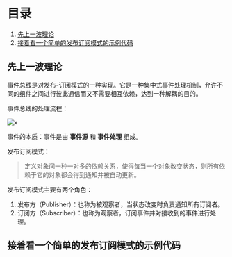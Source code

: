 # 目录

1. [先上一波理论](#先上一波理论)
2. [接着看一个简单的发布订阅模式的示例代码](#接着看一个简单的发布订阅模式的示例代码)

## 先上一波理论

事件总线是对发布-订阅模式的一种实现。它是一种集中式事件处理机制，允许不同的组件之间进行彼此通信而又不需要相互依赖，达到一种解耦的目的。

事件总线的处理流程：

![x](../Resource/EventBus1.jpg)

事件的本质：事件是由 **事件源** 和 **事件处理** 组成。

发布订阅模式：

>定义对象间一种一对多的依赖关系，使得每当一个对象改变状态，则所有依赖于它的对象都会得到通知并被自动更新。

发布订阅模式主要有两个角色：

1. 发布方（Publisher）：也称为被观察者，当状态改变时负责通知所有订阅者。
2. 订阅方（Subscriber）：也称为观察者，订阅事件并对接收到的事件进行处理。

## 接着看一个简单的发布订阅模式的示例代码
